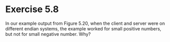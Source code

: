 # Exercise 5.8 
In our example output from Figure 5.20, when the client and server were on different endian systems, the example worked for small positive numbers, but not for small negative number. Why?
